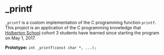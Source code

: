 # _printf
```_printf``` is a custom implementation of the C programming function ```printf```. This project is an application of the C programming knowledge that [Holberton School](https://www.holbertonschool.com/) cohort 3 students have learned since starting the program on May 1, 2017.

**Prototype:** ```int _printf(const char *, ...);```

 

